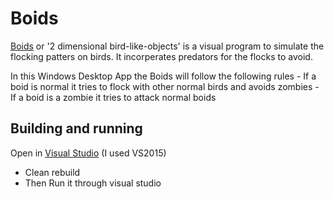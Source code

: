 # Boids
 
 [Boids](https://www.red3d.com/cwr/boids/) or '2 dimensional bird-like-objects' is a visual program to 
 simulate the flocking patters on birds. It incorperates predators for the flocks to avoid.
 
 In this Windows Desktop App the Boids will follow the following rules
    - If a boid is normal it tries to flock with other normal birds and avoids zombies
    - If a boid is a zombie it tries to attack normal boids
    
## Building and running

Open in [Visual Studio](https://visualstudio.microsoft.com/vs/older-downloads/) (I used VS2015)
 - Clean rebuild
 - Then Run it through visual studio
